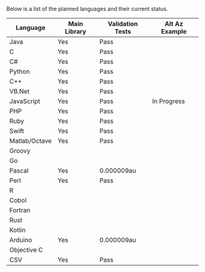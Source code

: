 Below is a list of the planned languages and their current status.

Language     |Main Library|Validation Tests|Alt Az Example
-------------|------------|----------------|--------------
Java         |Yes         |Pass            |
C            |Yes         |Pass            |
C#           |Yes         |Pass            |
Python       |Yes         |Pass            |
C++          |Yes         |Pass            |
VB.Net       |Yes         |Pass            |
JavaScript   |Yes         |Pass            |In Progress
PHP          |Yes         |Pass            |
Ruby         |Yes         |Pass            |
Swift        |Yes         |Pass            |
Matlab/Octave|Yes         |Pass            |
Groovy       |            |                |
Go           |            |                |
Pascal       |Yes         |0.000009au      |
Perl         |Yes         |Pass            |
R            |            |                |
Cobol        |            |                |
Fortran      |            |                |
Rust         |            |                |
Kotlin       |            |                |
Arduino      |Yes         |0.000009au      |
Objective C  |            |                |
CSV          |Yes         |Pass            |